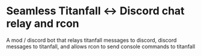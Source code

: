 # Seamless Titanfall <-> Discord chat relay and rcon
A mod / discord bot that relays titanfall messages to discord, discord messages to titanfall, and allows rcon to send console commands to titanfall
